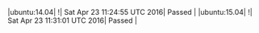 |ubuntu:14.04| \![](https://cdn.rawgit.com/Neilpang/letest/master/status/ubuntu-14.04.svg?1461410695)| Sat Apr 23 11:24:55 UTC 2016| Passed |
|ubuntu:15.04| \![](https://cdn.rawgit.com/Neilpang/letest/master/status/ubuntu-15.04.svg?1461411061)| Sat Apr 23 11:31:01 UTC 2016| Passed |
